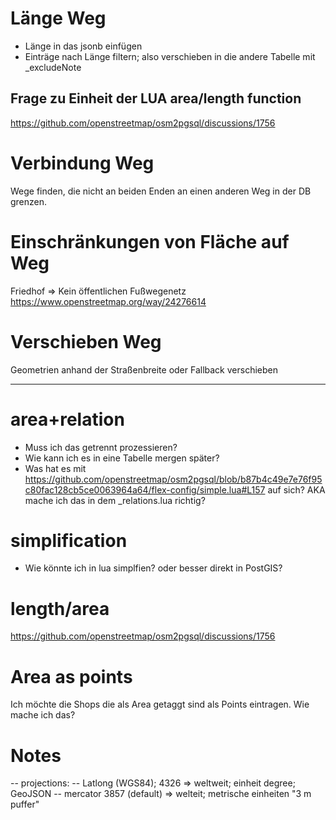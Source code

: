 # Länge Weg

- Länge in das jsonb einfügen
- Einträge nach Länge filtern; also verschieben in die andere Tabelle mit \_excludeNote

## Frage zu Einheit der LUA area/length function

https://github.com/openstreetmap/osm2pgsql/discussions/1756

# Verbindung Weg

Wege finden, die nicht an beiden Enden an einen anderen Weg in der DB grenzen.

# Einschränkungen von Fläche auf Weg

Friedhof => Kein öffentlichen Fußwegenetz
https://www.openstreetmap.org/way/24276614

# Verschieben Weg

Geometrien anhand der Straßenbreite oder Fallback verschieben

---

# area+relation

- Muss ich das getrennt prozessieren?
- Wie kann ich es in eine Tabelle mergen später?
- Was hat es mit https://github.com/openstreetmap/osm2pgsql/blob/b87b4c49e7e76f95c80fac128cb5ce0063964a64/flex-config/simple.lua#L157 auf sich? AKA mache ich das in dem \_relations.lua richtig?

# simplification

- Wie könnte ich in lua simplfien? oder besser direkt in PostGIS?

# length/area

https://github.com/openstreetmap/osm2pgsql/discussions/1756

# Area as points

Ich möchte die Shops die als Area getaggt sind als Points eintragen.
Wie mache ich das?

# Notes

-- projections:
-- Latlong (WGS84); 4326 => weltweit; einheit degree; GeoJSON
-- mercator 3857 (default) => welteit; metrische einheiten "3 m puffer"
